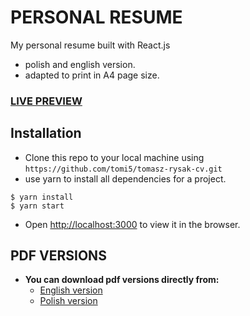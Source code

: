 
# PERSONAL RESUME

My personal resume built with React.js
* polish and english version.
* adapted to print in A4 page size.

### [LIVE PREVIEW](https://tomi5.github.io/tomasz-rysak-cv/)

## Installation

- Clone this repo to your local machine using `https://github.com/tomi5/tomasz-rysak-cv.git`
- use yarn to install all dependencies for a project.
```shell
$ yarn install
$ yarn start
```
- Open [http://localhost:3000](http://localhost:3000) to view it in the browser.

## PDF VERSIONS
- **You can download pdf versions directly from:**
  - [English version](https://github.com/tomi5/tomasz-rysak-cv/raw/dev/Tomasz_Rysak-CV-EN.pdf)
  - [Polish version](https://github.com/tomi5/tomasz-rysak-cv/raw/dev/Tomasz_Rysak-CV-PL.pdf)

